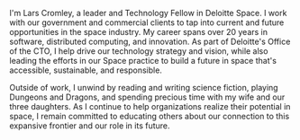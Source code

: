 I'm Lars Cromley, a leader and Technology Fellow in Deloitte Space. I work with our government and commercial clients to tap into current and future opportunities in the space industry. My career spans over 20 years in software, distributed computing, and innovation. As part of Deloitte's Office of the CTO, I help drive our technology strategy and vision, while also leading the efforts in our Space practice to build a future in space that's accessible, sustainable, and responsible.

Outside of work, I unwind by reading and writing science fiction, playing Dungeons and Dragons, and spending precious time with my wife and our three daughters. As I continue to help organizations realize their potential in space, I remain committed to educating others about our connection to this expansive frontier and our role in its future.
